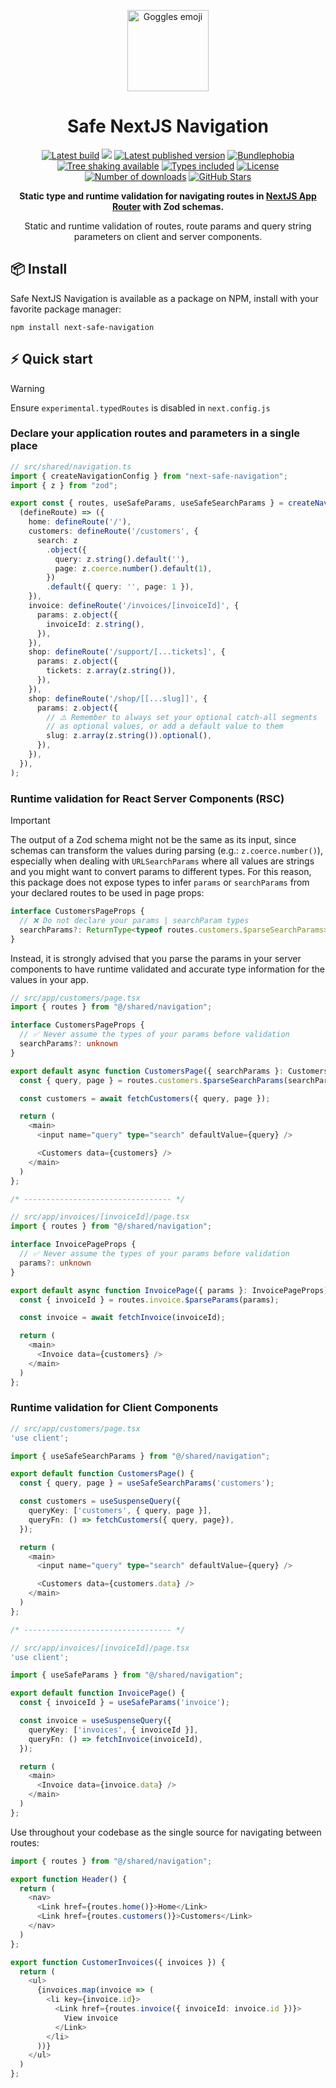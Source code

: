 <p align="center">
  <a href="https://github.com/lukemorales/next-safe-navigation" target="\_parent"><img src="https://em-content.zobj.net/source/apple/354/goggles_1f97d.png" alt="Goggles emoji" height="130"></a>
</p>

<h1 align="center">Safe NextJS Navigation</h1>

<p align="center">
  <a href="https://github.com/lukemorales/next-safe-navigation/actions/workflows/tests.yml" target="\_parent"><img src="https://github.com/lukemorales/next-safe-navigation/actions/workflows/tests.yml/badge.svg?branch=main" alt="Latest build"></a>
  <a href="https://codecov.io/gh/lukemorales/next-safe-navigation"><img src="https://codecov.io/gh/lukemorales/next-safe-navigation/graph/badge.svg?token=35GW5EJMFK"/></a>
  <a href="https://www.npmjs.com/package/next-safe-navigation" target="\_parent"><img src="https://badgen.net/npm/v/next-safe-navigation" alt="Latest published version"></a>
  <a href="https://bundlephobia.com/package/next-safe-navigation@latest" target="\_parent"><img src="https://badgen.net/bundlephobia/minzip/next-safe-navigation" alt="Bundlephobia"></a>
  <a href="https://bundlephobia.com/package/next-safe-navigation@latest" target="\_parent"><img src="https://badgen.net/bundlephobia/tree-shaking/next-safe-navigation" alt="Tree shaking available"></a>
  <a href="https://github.com/lukemorales/next-safe-navigation" target="\_parent"><img src="https://badgen.net/npm/types/next-safe-navigation" alt="Types included"></a>
  <a href="https://www.npmjs.com/package/next-safe-navigation" target="\_parent"><img src="https://badgen.net/npm/license/next-safe-navigation" alt="License"></a>
  <a href="https://www.npmjs.com/package/next-safe-navigation" target="\_parent"><img src="https://badgen.net/npm/dt/next-safe-navigation" alt="Number of downloads"></a>
  <a href="https://github.com/lukemorales/next-safe-navigation" target="\_parent"><img src="https://img.shields.io/github/stars/lukemorales/next-safe-navigation.svg?style=social&amp;label=Star" alt="GitHub Stars"></a>
</p>

<p align="center">
  <strong>Static type and runtime validation for navigating routes in <a href="https://nextjs.org" target="\_parent">NextJS App Router</a> with Zod schemas.</strong>
</p>

<p align="center">
  Static and runtime validation of routes, route params and query string parameters on client and server components.
</p>

## 📦 Install
Safe NextJS Navigation is available as a package on NPM, install with your favorite package manager:

```dircolors
npm install next-safe-navigation
```

## ⚡ Quick start

> [!WARNING]
> Ensure `experimental.typedRoutes` is disabled in `next.config.js`

### Declare your application routes and parameters in a single place
```ts
// src/shared/navigation.ts
import { createNavigationConfig } from "next-safe-navigation";
import { z } from "zod";

export const { routes, useSafeParams, useSafeSearchParams } = createNavigationConfig(
  (defineRoute) => ({
    home: defineRoute('/'),
    customers: defineRoute('/customers', {
      search: z
        .object({
          query: z.string().default(''),
          page: z.coerce.number().default(1),
        })
        .default({ query: '', page: 1 }),
    }),
    invoice: defineRoute('/invoices/[invoiceId]', {
      params: z.object({
        invoiceId: z.string(),
      }),
    }),
    shop: defineRoute('/support/[...tickets]', {
      params: z.object({
        tickets: z.array(z.string()),
      }),
    }),
    shop: defineRoute('/shop/[[...slug]]', {
      params: z.object({
        // ⚠️ Remember to always set your optional catch-all segments
        // as optional values, or add a default value to them
        slug: z.array(z.string()).optional(),
      }),
    }),
  }),
);
```

### Runtime validation for React Server Components (RSC)
> [!IMPORTANT]
> The output of a Zod schema might not be the same as its input, since schemas can transform the values during parsing (e.g.: `z.coerce.number()`), especially when dealing with `URLSearchParams` where all values are strings and you might want to convert params to different types. For this reason, this package does not expose types to infer `params` or `searchParams` from your declared routes to be used in page props:
> ```ts
> interface CustomersPageProps {
>   // ❌ Do not declare your params | searchParam types
>   searchParams?: ReturnType<typeof routes.customers.$parseSearchParams>
> }
>```
> Instead, it is strongly advised that you parse the params in your server components to have runtime validated and accurate type information for the values in your app.

```ts
// src/app/customers/page.tsx
import { routes } from "@/shared/navigation";

interface CustomersPageProps {
  // ✅ Never assume the types of your params before validation
  searchParams?: unknown
}

export default async function CustomersPage({ searchParams }: CustomersPageProps) {
  const { query, page } = routes.customers.$parseSearchParams(searchParams);

  const customers = await fetchCustomers({ query, page });

  return (
    <main>
      <input name="query" type="search" defaultValue={query} />

      <Customers data={customers} />
    </main>
  )
};

/* --------------------------------- */

// src/app/invoices/[invoiceId]/page.tsx
import { routes } from "@/shared/navigation";

interface InvoicePageProps {
  // ✅ Never assume the types of your params before validation
  params?: unknown
}

export default async function InvoicePage({ params }: InvoicePageProps) {
  const { invoiceId } = routes.invoice.$parseParams(params);

  const invoice = await fetchInvoice(invoiceId);

  return (
    <main>
      <Invoice data={customers} />
    </main>
  )
};
```

### Runtime validation for Client Components
```ts
// src/app/customers/page.tsx
'use client';

import { useSafeSearchParams } from "@/shared/navigation";

export default function CustomersPage() {
  const { query, page } = useSafeSearchParams('customers');

  const customers = useSuspenseQuery({
    queryKey: ['customers', { query, page }],
    queryFn: () => fetchCustomers({ query, page}),
  });

  return (
    <main>
      <input name="query" type="search" defaultValue={query} />

      <Customers data={customers.data} />
    </main>
  )
};

/* --------------------------------- */

// src/app/invoices/[invoiceId]/page.tsx
'use client';

import { useSafeParams } from "@/shared/navigation";

export default function InvoicePage() {
  const { invoiceId } = useSafeParams('invoice');

  const invoice = useSuspenseQuery({
    queryKey: ['invoices', { invoiceId }],
    queryFn: () => fetchInvoice(invoiceId),
  });

  return (
    <main>
      <Invoice data={invoice.data} />
    </main>
  )
};
```

Use throughout your codebase as the single source for navigating between routes:

```ts
import { routes } from "@/shared/navigation";

export function Header() {
  return (
    <nav>
      <Link href={routes.home()}>Home</Link>
      <Link href={routes.customers()}>Customers</Link>
    </nav>
  )
};

export function CustomerInvoices({ invoices }) {
  return (
    <ul>
      {invoices.map(invoice => (
        <li key={invoice.id}>
          <Link href={routes.invoice({ invoiceId: invoice.id })}>
            View invoice
          </Link>
        </li>
      ))}
    </ul>
  )
};
```
